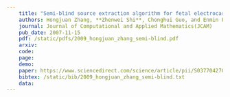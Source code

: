 ```yaml
---
    title: "Semi-blind source extraction algorithm for fetal electrocardiogram based on generalized autocorrelations and reference signals"
    authors: Hongjuan Zhang, **Zhenwei Shi**, Chonghui Guo, and Enmin Feng
    journal: Journal of Computational and Applied Mathematics(JCAM)
    pub_date: 2007-11-15
    pdf: /static/pdfs/2009_hongjuan_zhang_semi-blind.pdf
    arxiv: 
    code: 
    page: 
    demo: 
    paper: https://www.sciencedirect.com/science/article/pii/S0377042708000320
    bibtex: /static/bib/2009_hongjuan_zhang_semi-blind.txt
    data:
---
```


